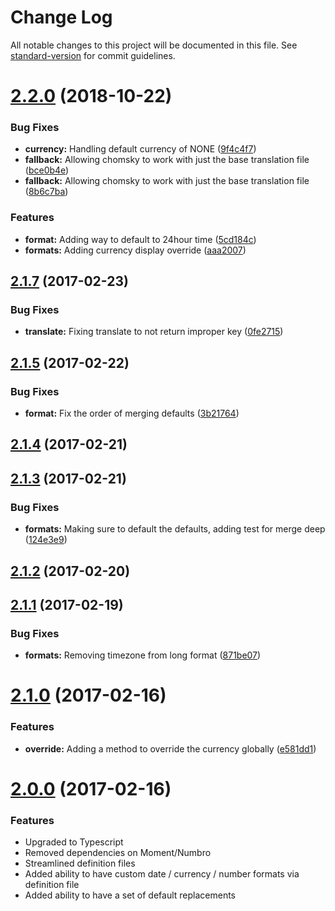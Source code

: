 # Change Log

All notable changes to this project will be documented in this file. See [standard-version](https://github.com/conventional-changelog/standard-version) for commit guidelines.

<a name="2.2.0"></a>
# [2.2.0](https://github.com/bullhorn/chomsky/compare/v2.1.7...v2.2.0) (2018-10-22)


### Bug Fixes

* **currency:** Handling default currency of NONE ([9f4c4f7](https://github.com/bullhorn/chomsky/commit/9f4c4f7))
* **fallback:** Allowing chomsky to work with just the base translation file ([bce0b4e](https://github.com/bullhorn/chomsky/commit/bce0b4e))
* **fallback:** Allowing chomsky to work with just the base translation file ([8b6c7ba](https://github.com/bullhorn/chomsky/commit/8b6c7ba))


### Features

* **format:** Adding way to default to 24hour time ([5cd184c](https://github.com/bullhorn/chomsky/commit/5cd184c))
* **formats:** Adding currency display override ([aaa2007](https://github.com/bullhorn/chomsky/commit/aaa2007))



<a name="2.1.7"></a>
## [2.1.7](https://github.com/bullhorn/chomsky/compare/v2.1.5...v2.1.7) (2017-02-23)


### Bug Fixes

* **translate:** Fixing translate to not return improper key ([0fe2715](https://github.com/bullhorn/chomsky/commit/0fe2715))



<a name="2.1.5"></a>
## [2.1.5](https://github.com/bullhorn/chomsky/compare/v2.1.4...v2.1.5) (2017-02-22)


### Bug Fixes

* **format:** Fix the order of merging defaults ([3b21764](https://github.com/bullhorn/chomsky/commit/3b21764))



<a name="2.1.4"></a>
## [2.1.4](https://github.com/bullhorn/chomsky/compare/v2.1.3...v2.1.4) (2017-02-21)



<a name="2.1.3"></a>
## [2.1.3](https://github.com/bullhorn/chomsky/compare/v2.1.2...v2.1.3) (2017-02-21)


### Bug Fixes

* **formats:** Making sure to default the defaults, adding test for merge deep ([124e3e9](https://github.com/bullhorn/chomsky/commit/124e3e9))



<a name="2.1.2"></a>
## [2.1.2](https://github.com/bullhorn/chomsky/compare/v2.1.1...v2.1.2) (2017-02-20)



<a name="2.1.1"></a>
## [2.1.1](https://github.com/bullhorn/chomsky/compare/v2.1.0...v2.1.1) (2017-02-19)


### Bug Fixes

* **formats:** Removing timezone from long format ([871be07](https://github.com/bullhorn/chomsky/commit/871be07))



<a name="2.1.0"></a>
# [2.1.0](https://github.com/bullhorn/chomsky/compare/v2.0.0...v2.1.0) (2017-02-16)


### Features

* **override:** Adding a method to override the currency globally ([e581dd1](https://github.com/bullhorn/chomsky/commit/e581dd1))



<a name="2.0.0"></a>
# [2.0.0](https://github.com/bullhorn/chomsky/compare/1.1.1...v2.0.0) (2017-02-16)


### Features

* Upgraded to Typescript
* Removed dependencies on Moment/Numbro
* Streamlined definition files
* Added ability to have custom date / currency / number formats via definition file
* Added ability to have a set of default replacements
